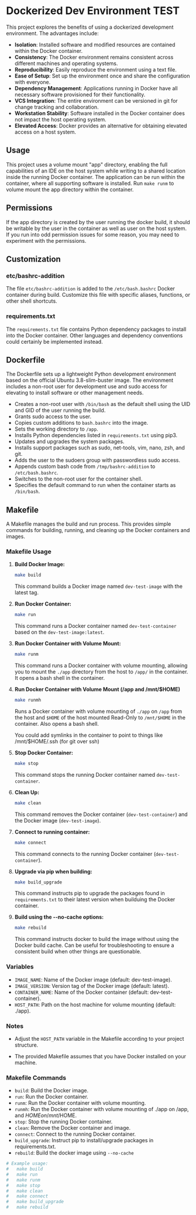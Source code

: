# Dockerized Dev Environment TEST

This project explores the benefits of using a dockerized development environment. The advantages include:

* **Isolation**: Installed software and modified resources are contained within the Docker container.
* **Consistency**: The Docker environment remains consistent across different machines and operating systems.
* **Reproducibility**: Easily reproduce the environment using a text file.
* **Ease of Setup**: Set up the environment once and share the configuration with everyone.
* **Dependency Management**: Applications running in Docker have all necessary software provisioned for their functionality.
* **VCS Integration**: The entire environment can be versioned in git for change tracking and collaboration.
* **Workstation Stability**: Software installed in the Docker container does not impact the host operating system.
* **Elevated Access**: Docker provides an alternative for obtaining elevated access on a host system.

## Usage

This project uses a volume mount "app" directory, enabling the full capabilities of an IDE on the host system while writing to a shared location inside the running Docker container. The application can be run within the container, where all supporting software is installed. Run `make runm` to volume mount the app directory within the container. 

## Permissions

If the app directory is created by the user running the docker build, it should be writable by the user in the container as well as user on the host system. If you run into odd permission issues for some reason, you may need to experiment with the permissions.

## Customization

### etc/bashrc-addition

The file `etc/bashrc-addition` is added to the `/etc/bash.bashrc` Docker container during build. Customize this file with specific aliases, functions, or other shell shortcuts.

### requirements.txt

The `requirements.txt` file contains Python dependency packages to install into the Docker container. Other languages and dependency conventions could certainly be implemented instead.
## Dockerfile

The Dockerfile sets up a lightweight Python development environment based on the official Ubuntu 3.8-slim-buster image. The environment includes a non-root user for development use and sudo access for elevating to install software or other management needs.

- Creates a non-root user with `/bin/bash` as the default shell using the UID and GID of the user running the build.
- Grants sudo access to the user.
- Copies custom additions to `bash.bashrc` into the image.
- Sets the working directory to `/app`.
- Installs Python dependencies listed in `requirements.txt` using pip3.
- Updates and upgrades the system packages.
- Installs support packages such as sudo, net-tools, vim, nano, zsh, and git.
- Adds the user to the sudoers group with passwordless sudo access.
- Appends custom bash code from `/tmp/bashrc-addition` to `/etc/bash.bashrc`.
- Switches to the non-root user for the container shell.
- Specifies the default command to run when the container starts as `/bin/bash`.

## Makefile

A Makefile manages the build and run process. This provides simple commands for building, running, and cleaning up the Docker containers and images.

### Makefile Usage

1. **Build Docker Image:**

    ```bash
    make build
    ```

    This command builds a Docker image named `dev-test-image` with the latest tag.

2. **Run Docker Container:**

    ```bash
    make run
    ```

    This command runs a Docker container named `dev-test-container` based on the `dev-test-image:latest`.

3. **Run Docker Container with Volume Mount:**

    ```bash
    make runm
    ```

    This command runs a Docker container with volume mounting, allowing you to mount the `./app` directory from the host to `/app/` in the container. It opens a bash shell in the container.

4. **Run Docker Container with Volume Mount (/app and /mnt/$HOME)**

    ```bash
    make runmh
    ```

    Runs a Docker container with volume mounting of `./app` on `/app` from the host and `$HOME` of the host mounted Read-Only to `/mnt/$HOME` in the container. Also opens a bash shell.

    You could add symlinks in the container to point to things like /mnt/$HOME/.ssh (for git over ssh)

5. **Stop Docker Container:**

    ```bash
    make stop
    ```

    This command stops the running Docker container named `dev-test-container`.

6. **Clean Up:**

    ```bash
    make clean
    ```

    This command removes the Docker container (`dev-test-container`) and the Docker image (`dev-test-image`).

7. **Connect to running container:**

    ```bash
    make connect
    ```

    This command connects to the running Docker container (`dev-test-container`).

8. **Upgrade via pip when building:**

    ```bash
    make build_upgrade
    ```

    This command instructs pip to upgrade the packages found in `requirements.txt` to their latest version when builduing the Docker container.


9. **Build using the --no-cache options:**

    ```bash
    make rebuild
    ```

    This command instructs docker to build the image without using the Docker build cache. Can be useful for troubleshooting to ensure a consistent build when other things are questionable.

### Variables

- `IMAGE_NAME`: Name of the Docker image (default: dev-test-image).
- `IMAGE_VERSION`: Version tag of the Docker image (default: latest).
- `CONTAINER_NAME`: Name of the Docker container (default: dev-test-container).
- `HOST_PATH`: Path on the host machine for volume mounting (default: ./app).

### Notes

- Adjust the `HOST_PATH` variable in the Makefile according to your project structure.

- The provided Makefile assumes that you have Docker installed on your machine.

### Makefile Commands

- `build`: Build the Docker image.
- `run`: Run the Docker container.
- `runm`: Run the Docker container with volume mounting.
- `runmh`: Run the Docker container with volume mounting of ./app on /app, and $HOME on /mnt/$HOME.
- `stop`: Stop the running Docker container.
- `clean`: Remove the Docker container and image.
- `connect`: Connect to the running Docker container.
- `build_upgrade`: Instruct pip to install/upgrade packages in requirements.txt.
- `rebuild`: Build the docker image using `--no-cache`

```bash
# Example usage:
#   make build
#   make run
#   make runm
#   make stop
#   make clean
#   make connect
#   make build_upgrade
#   make rebuild
